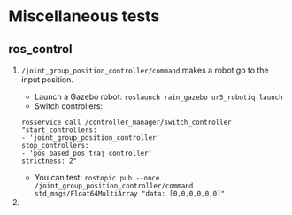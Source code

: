 # Miscellaneous tests

## ros_control

  1. `/joint_group_position_controller/command` makes a robot go to the input position.
  
      - Launch a Gazebo robot: `roslaunch rain_gazebo ur5_robotiq.launch`
      - Switch controllers: 
      ```
      rosservice call /controller_manager/switch_controller "start_controllers:
      - 'joint_group_position_controller'
      stop_controllers:
      - 'pos_based_pos_traj_controller'
      strictness: 2"
      ```
      - You can test: `rostopic pub --once /joint_group_position_controller/command std_msgs/Float64MultiArray "data: [0,0,0,0,0,0]"`
  2. 
